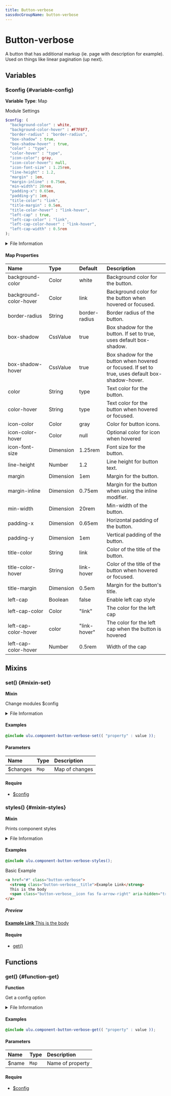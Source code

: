 ```yaml
---
title: Button-verbose
sassdocGroupName: button-verbose
---
```



# Button-verbose

<div class="type-large">

A button that has additional markup (ie. page with description for example). Used on things like linear pagination (up next).

</div>



## Variables




<div class="sassdoc-item-header">

###  $config {#variable-config}

  <div class="sassdoc-item-header__labels">
    <span class="tag tag--primary"><strong>Variable</strong></span> <span class="tag"><strong>Type</strong>: Map</span>
  </div>

</div>

  

Module Settings
    
    

``` scss
$config: (
  "background-color" : white,
  "background-color-hover" : #F7F8F7,
  "border-radius" : "border-radius",
  "box-shadow" : true,
  "box-shadow-hover" : true,
  "color" : "type",
  "color-hover" : "type",
  "icon-color": gray,
  "icon-color-hover": null,
  "icon-font-size" : 1.25rem,
  "line-height" : 1.2,
  "margin" : 1em,
  "margin-inline" : 0.75em,
  "min-width": 20rem,
  "padding-x": 0.65em,
  "padding-y": 1em,
  "title-color": "link",
  "title-margin" : 0.5em,
  "title-color-hover" : "link-hover",
  "left-cap" : true,
  "left-cap-color" : "link",
  "left-cap-color-hover" : "link-hover",
  "left-cap-width" : 0.5rem
);
```
  


<details>
  <summary>File Information</summary>
  
- **File:** _button-verbose.scss
- **Group:** button-verbose
- **Type:** variable
- **Lines (comments):** 30-54
- **Lines (code):** 56-80

</details>

    

#### Map Properties


|Name|Type|Default|Description|
|:--|:--|:--|:--|
|background-color|Color|white|Background color for the button.|
|background-color-hover|Color|link|Background color for the button when hovered or focused.|
|border-radius|String|border-radius|Border radius of the button.|
|box-shadow|CssValue|true|Box shadow for the button. If set to true, uses default box-shadow.|
|box-shadow-hover|CssValue|true|Box shadow for the button when hovered or focused. If set to true, uses default box-shadow-hover.|
|color|String|type|Text color for the button.|
|color-hover|String|type|Text color for the button when hovered or focused.|
|icon-color|Color|gray|Color for button icons.|
|icon-color-hover|Color|null|Optional color for icon when hovered|
|icon-font-size|Dimension|1.25rem|Font size for the button.|
|line-height|Number|1.2|Line height for button text.|
|margin|Dimension|1em|Margin for the button.|
|margin-inline|Dimension|0.75em|Margin for the button when using the inline modifier.|
|min-width|Dimension|20rem|Min-width of the button.|
|padding-x|Dimension|0.65em|Horizontal padding of the button.|
|padding-y|Dimension|1em|Vertical padding of the button.|
|title-color|String|link|Color of the title of the button.|
|title-color-hover|String|link-hover|Color of the title of the button when hovered or focused.|
|title-margin|Dimension|0.5em|Margin for the button's title.|
|left-cap|Boolean|false|Enable left cap style|
|left-cap-color|Color|"link"|The color for the left cap|
|left-cap-color-hover|color|"link-hover"|The color for the left cap when the button is hovered|
|left-cap-color-hover|Number|0.5rem|Width of the cap|

    
  

## Mixins




<div class="sassdoc-item-header">

###  set() {#mixin-set}

  <div class="sassdoc-item-header__labels">
    <span class="tag tag--primary"><strong>Mixin</strong></span>
  </div>

</div>

  

Change modules $config
    
    


<details>
  <summary>File Information</summary>
  
- **File:** _button-verbose.scss
- **Group:** button-verbose
- **Type:** mixin
- **Lines (comments):** 82-85
- **Lines (code):** 87-89

</details>

    

#### Examples

      


``` scss
@include ulu.component-button-verbose-set(( "property" : value ));
```
  



      

#### Parameters


|Name|Type|Description|
|:--|:--|:--|
|$changes|`Map`|Map of changes|

    

#### Require

- [$config](/sass/components/accordion/#variable-config)
  


<div class="sassdoc-item-header">

###  styles() {#mixin-styles}

  <div class="sassdoc-item-header__labels">
    <span class="tag tag--primary"><strong>Mixin</strong></span>
  </div>

</div>

  

Prints component styles
    
    


<details>
  <summary>File Information</summary>
  
- **File:** _button-verbose.scss
- **Group:** button-verbose
- **Type:** mixin
- **Lines (comments):** 101-109
- **Lines (code):** 111-187

</details>

    

#### Examples

      


``` scss
@include ulu.component-button-verbose-styles();
```
  



      

Basic Example      


``` html
<a href="#" class="button-verbose">
  <strong class="button-verbose__title">Example Link</strong>
  This is the body
  <span class="button-verbose__icon fas fa-arrow-right" aria-hidden="true"></span>
</a>
```
  


##### Preview

<div>
<a href="#" class="button-verbose">
  <strong class="button-verbose__title">Example Link</strong>
  This is the body
  <span class="button-verbose__icon fas fa-arrow-right" aria-hidden="true"></span>
</a>
</div>

    

      

#### Require

- [get()](/sass/components/accordion/#function-get)
  
  

## Functions




<div class="sassdoc-item-header">

###  get() {#function-get}

  <div class="sassdoc-item-header__labels">
    <span class="tag tag--primary"><strong>Function</strong></span>
  </div>

</div>

  

Get a config option
    
    


<details>
  <summary>File Information</summary>
  
- **File:** _button-verbose.scss
- **Group:** button-verbose
- **Type:** function
- **Lines (comments):** 91-94
- **Lines (code):** 96-99

</details>

    

#### Examples

      


``` scss
@include ulu.component-button-verbose-get(( "property" : value ));
```
  



      

#### Parameters


|Name|Type|Description|
|:--|:--|:--|
|$name|`Map`|Name of property|

    

#### Require

- [$config](/sass/components/accordion/#variable-config)
  
  
  
